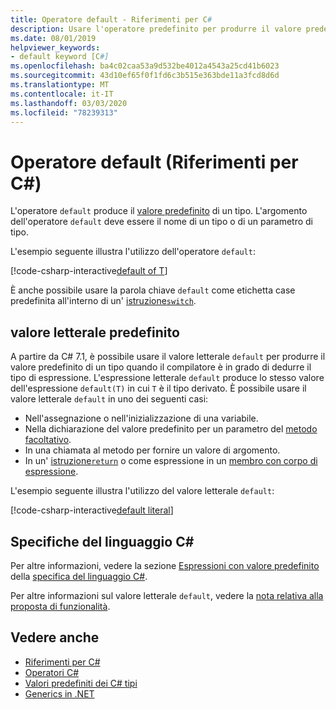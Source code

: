 ```yaml
---
title: Operatore default - Riferimenti per C#
description: Usare l'operatore predefinito per produrre il valore predefinito di un tipo
ms.date: 08/01/2019
helpviewer_keywords:
- default keyword [C#]
ms.openlocfilehash: ba4c02caa53a9d532be4012a4543a25cd41b6023
ms.sourcegitcommit: 43d10ef65f0f1fd6c3b515e363bde11a3fcd8d6d
ms.translationtype: MT
ms.contentlocale: it-IT
ms.lasthandoff: 03/03/2020
ms.locfileid: "78239313"
---
```

# <a name="default-operator-c-reference"></a>Operatore default (Riferimenti per C#)

L'operatore `default` produce il [valore predefinito](../builtin-types/default-values.md) di un tipo. L'argomento dell'operatore `default` deve essere il nome di un tipo o di un parametro di tipo.

L'esempio seguente illustra l'utilizzo dell'operatore `default`:

[!code-csharp-interactive[default of T](~/samples/snippets/csharp/language-reference/operators/DefaultOperator.cs#WithOperand)]

È anche possibile usare la parola chiave `default` come etichetta case predefinita all'interno di un' [istruzione`switch`](../keywords/switch.md).

## <a name="default-literal"></a>valore letterale predefinito

A partire da C# 7.1, è possibile usare il valore letterale `default` per produrre il valore predefinito di un tipo quando il compilatore è in grado di dedurre il tipo di espressione. L'espressione letterale `default` produce lo stesso valore dell'espressione `default(T)` in cui `T` è il tipo derivato. È possibile usare il valore letterale `default` in uno dei seguenti casi:

- Nell'assegnazione o nell'inizializzazione di una variabile.
- Nella dichiarazione del valore predefinito per un parametro del [metodo facoltativo](../../methods.md#optional-parameters-and-arguments).
- In una chiamata al metodo per fornire un valore di argomento.
- In un' [istruzione`return`](../keywords/return.md) o come espressione in un [membro con corpo di espressione](../../programming-guide/statements-expressions-operators/expression-bodied-members.md).

L'esempio seguente illustra l'utilizzo del valore letterale `default`:

[!code-csharp-interactive[default literal](~/samples/snippets/csharp/language-reference/operators/DefaultOperator.cs#DefaultLiteral)]

## <a name="c-language-specification"></a>Specifiche del linguaggio C#

Per altre informazioni, vedere la sezione [Espressioni con valore predefinito](~/_csharplang/spec/expressions.md#default-value-expressions) della [specifica del linguaggio C#](~/_csharplang/spec/introduction.md).

Per altre informazioni sul valore letterale `default`, vedere la [nota relativa alla proposta di funzionalità](~/_csharplang/proposals/csharp-7.1/target-typed-default.md).

## <a name="see-also"></a>Vedere anche

- [Riferimenti per C#](../index.md)
- [Operatori C#](index.md)
- [Valori predefiniti dei C# tipi](../builtin-types/default-values.md)
- [Generics in .NET](../../../standard/generics/index.md)
